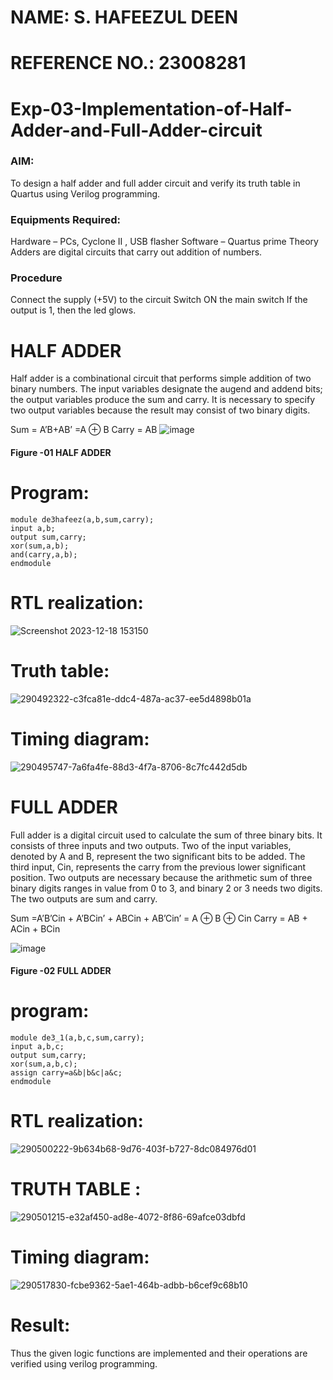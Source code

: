 # NAME: S. HAFEEZUL DEEN
# REFERENCE NO.: 23008281
# Exp-03-Implementation-of-Half-Adder-and-Full-Adder-circuit

### AIM:
To design a half adder and full adder circuit and verify its truth table in Quartus using Verilog programming.

### Equipments Required:
Hardware – PCs, Cyclone II , USB flasher
Software – Quartus prime
Theory
Adders are digital circuits that carry out addition of numbers.

### Procedure

Connect the supply (+5V) to the circuit
Switch ON the main switch
If the output is 1, then the led glows.
### 

# HALF ADDER
Half adder is a combinational circuit that performs simple addition of two binary numbers. The input variables designate the augend and addend bits; the output variables produce the sum and carry. It is necessary to specify two output variables because the result may consist of two binary digits.

Sum = A’B+AB’ =A ⊕ B Carry = AB
 ![image](https://user-images.githubusercontent.com/36288975/163552156-a13e5a56-c638-4110-97d9-8896907c8d25.png)

#### Figure -01 HALF ADDER 

# Program:
```
module de3hafeez(a,b,sum,carry);
input a,b;
output sum,carry;
xor(sum,a,b);
and(carry,a,b);
endmodule 
```
# RTL realization:
![Screenshot 2023-12-18 153150](https://github.com/Hafeezuldeen/Exp-02-Implementation-of-Half-Adder-and-Full-Adder-circuit/assets/144979314/9aca016b-7128-4d2e-a901-ddaac9a35bec)
# Truth table:
![290492322-c3fca81e-ddc4-487a-ac37-ee5d4898b01a](https://github.com/Hafeezuldeen/Exp-02-Implementation-of-Half-Adder-and-Full-Adder-circuit/assets/144979314/11615dbf-2ba8-4e05-9fd9-334496a9e29f)
# Timing diagram:
![290495747-7a6fa4fe-88d3-4f7a-8706-8c7fc442d5db](https://github.com/Hafeezuldeen/Exp-02-Implementation-of-Half-Adder-and-Full-Adder-circuit/assets/144979314/99b728ac-2283-46ac-9177-ea99c810fa18)

# FULL ADDER
Full adder is a digital circuit used to calculate the sum of three binary bits. It consists of three inputs and two outputs. Two of the input variables, denoted by A and B, represent the two significant bits to be added. The third input, Cin, represents the carry from the previous lower significant position. Two outputs are necessary because the arithmetic sum of three binary digits ranges in value from 0 to 3, and binary 2 or 3 needs two digits. The two outputs are sum and carry.

Sum =A’B’Cin + A’BCin’ + ABCin + AB’Cin’ = A ⊕ B ⊕ Cin Carry = AB + ACin + BCin

![image](https://user-images.githubusercontent.com/36288975/163552057-b3547877-6d07-45b4-b7e0-bcfebfad9e1d.png)

#### Figure -02 FULL ADDER 

# program:
```
module de3_1(a,b,c,sum,carry);
input a,b,c;
output sum,carry;
xor(sum,a,b,c);
assign carry=a&b|b&c|a&c;
endmodule
```
# RTL realization:
![290500222-9b634b68-9d76-403f-b727-8dc084976d01](https://github.com/Hafeezuldeen/Exp-02-Implementation-of-Half-Adder-and-Full-Adder-circuit/assets/144979314/02586837-ef74-4e96-a02d-4600a635b24b)
# TRUTH TABLE :
![290501215-e32af450-ad8e-4072-8f86-69afce03dbfd](https://github.com/Hafeezuldeen/Exp-02-Implementation-of-Half-Adder-and-Full-Adder-circuit/assets/144979314/6f9b5471-6948-4c7f-9864-9075adaf1c7b)
# Timing diagram:
![290517830-fcbe9362-5ae1-464b-adbb-b6cef9c68b10](https://github.com/Hafeezuldeen/Exp-02-Implementation-of-Half-Adder-and-Full-Adder-circuit/assets/144979314/7c3a3c8d-f5d9-43ee-adb5-5b9ce2561be2)

# Result: 
Thus the given logic functions are implemented and their operations are verified using verilog programming.
